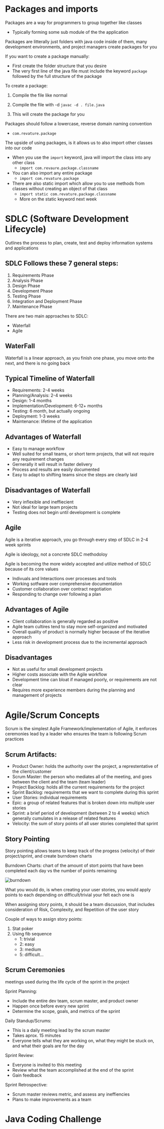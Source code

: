 # Packages and imports

Packages are a way for programmers to group together like classes
- Typically forming some sub module of the the application

Packages are litterally just folders with java code inside of them, many development environments, and project managers create packages for you

If you want to create a package manually:
- First create the folder structure that you desire
- The very first line of the java file must include the keyword `package` followed by the full structure of the package

To create a package:

1. Compile the file like normal

2. Compile the file with -d `javac -d . file.java`

3. This will create the package for you

Packages should follow a lowercase, reverse domain naming convention
- `com.revature.package`

The upside of using packages, is it allows us to also import other classes into our code
- When you use the `import` keyword, java will import the class into any other class
    - `import com.revaure.package.classname`
- You can also import any entire package
    - `import com.revature.package`
- There are also static import which allow you to use methods from classes without creating an object of that class
    - `import static com.revature.package.classname`
    - More on the static keyword next week

# SDLC (Software Development Lifecycle)

Outlines the process to plan, create, test and deploy information systems and applications

## SDLC Follows these 7 general steps:

1. Requirements Phase
2. Analysis Phase
3. Design Phase
4. Development Phase
5. Testing Phase
6. Integration and Deployment Phase
7. Maintenance Phase

There are two main approaches to SDLC:
- Waterfall
- Agile

## WaterFall

Waterfall is a linear approach, as you finish one phase, you move onto the next, and there is no going back

## Typical Timeline of Waterfall

- Requirements: 2-4 weeks
- Planning/Analysis: 2-4 weeks
- Design: 1-4 months
- Implementation/Development: 6-12+ months
- Testing: 6 month, but actually ongoing
- Deployment: 1-3 weeks
- Maintenance: lifetime of the application

## Advantages of Waterfall
- Easy to manage workflow
- Well suited for small teams, or short term projects, that will not require any requirement changes
- Gernerally it will result in faster delivery
- Process and results are easily documented
- Easy to adapt to shifting teams since the steps are clearly laid

## Disadvantages of Waterfall
- Very inflexible and ineffiecient
- Not ideal for large team projects
- Testing does not begin until development is complete

## Agile

Agile is a iterative approach, you go through every step of SDLC in 2-4 week sprints

Agile is ideology, not a concrete SDLC methodoloy

Agile is becoming the more widely accepted and utilize method of SDLC because of its core values

- Indivuals and Interactions over processes and tools
- Working sotfware over comprehensive documentation
- Customer collaboration over contract negotiation
- Responding to change over following a plan

## Advantages of Agile

- Client collaboration is generally regarded as positive
- Agile team cultires tend to stay more self-organized and motivated
- Overall quality of product is normally higher because of the iterative approach
- Less risk in development process due to the incremental approach

## Disadvantages

- Not as useful for small development projects
- Higher costs associate with the Agile workflow
- Development time can bloat if managed poorly, or requirements are not clear
- Requires more experience members during the planning and management of projects

# Agile/Scrum Concepts

Scrum is the simplest Agile Framework/implementation of Agile, it enforces ceremonies lead by a leader who ensures the team is following Scrum practices

## Scrum Artifacts:
- Product Owner: holds the authority over the project, a represtentative of the client/customer
- Scrum Master: the person who mediates all of the meeting, and goes between the client and the team (team leader)
- Project Backlog: holds all the current requirements for the project
- Sprint Backlog: requirements that we want to complete during this sprint
- User Stories: individual requirements
- Epic: a group of related features that is broken down into multiple user stories
- Sprint: a brief period of development (between 2 to 4 weeks) which generally cumulates in a release of related features
- Velocity: the sum of story points of all user stories completed that sprint

## Story Pointing

Story pointing allows teams to keep track of the progess (velocity) of their project/sprint, and create burndown charts

Burndown Charts: chart of the amount of stort points that have been completed each day vs the number of points remaining

![burndown](https://www.worldofagile.com/wp-content/uploads/2016/08/ReleaseBurnDown.png)

What you would do, is when creating your user stories, you would apply points to each depending on difficult/trivial your felt each one is

When assigning story points, it should be a team discussion, that includes consideration of Risk, Complexity, and Repetition of the user story

Couple of ways to assign story points:
1. Stat poker
2. Using fib sequence
    - 1: trivial
    - 2: easy
    - 3: medium
    - 5: difficult...

## Scrum Ceremonies

meetings used during the life cycle of the sprint in the project

Sprint Planning:
- Include the entire dev team, scrum master, and product owner
- Happen once before every new sprint
- Determine the scope, goals, and metrics of the sprint

Daily Standup/Scrums:
- This is a daily meeting lead by the scrum master
- Takes aprox. 15 minutes
- Everyone tells what they are working on, what they might be stuck on, and what their goals are for the day

Sprint Review:
- Everyone is invited to this meeting
- Review what the team accomplished at the end of the sprint
- Gain feedback

Sprint Retrospective:
- Scrum master reviews metric, and assess any ineffiencies
- Plans to make improvements as a team

# Java Coding Challenge